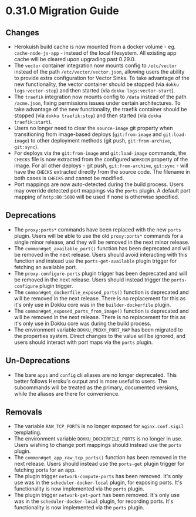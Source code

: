 # 0.31.0 Migration Guide

## Changes

- Herokuish build cache is now mounted from a docker volume - eg. `cache-node-js-app` - instead of the local filesystem. All existing app cache will be cleared upon upgrading past 0.29.0.
- The `vector` container integration now mounts config to `/etc/vector` instead of the path `/etc/vector/vector.json`, allowing users the ability to provide extra configuration for Vector Sinks. To take advantage of the new functionality, the vector container should be stopped (via `dokku logs:vector-stop`) and then started (via `dokku logs:vector-start`).
- The `traefik` integration now mounts config to `/data` instead of the path `/acme.json`, fixing permissions issues under certain architectures. To take advantage of the new functionality, the traefik container should be stopped (via `dokku traefik:stop`) and then started (via `dokku traefik:start`).
- Users no longer need to clear the `source-image` git property when transitioning from image-based deploys (`git:from-image` and `git:load-image`) to other deployment methods (git push, `git:from-archive`, `git:sync`).
- For deploys via the `git:from-image` and `git:load-image` commands, the `CHECKS` file is now extracted from the configured `WORKDIR` property of the image. For all other deploys - git push, `git:from-archive`, `git:sync` - will have the `CHECKS` extracted directly from the source code. The filename in both cases is `CHECKS` and cannot be modified.
- Port mappings are now auto-detected during the build process. Users may override detected port mappings via the `ports` plugin. A default port mapping of `http:80:5000` will be used if none is otherwise specified.

## Deprecations

- The `proxy:ports*` commands have been replaced with the new `ports` plugin. Users will be able to use the old `proxy:ports*` commands for a single minor release, and they will be removed in the next minor release.
- The `common#get_available_port()` function has been deprecated and will be removed in the next release. Users should avoid interacting with this function and instead use the `ports-get-available` plugin trigger for fetching an available port.
- The `proxy-configure-ports` plugin trigger has been deprecated and will be removed in the next release. Users should instead trigger the `ports-configure` plugin trigger.
- The `common#get_dockerfile_exposed_ports()` function is deprecated and will be removed in the next release. There is no replacement for this as it's only use in Dokku core was in the `builder-dockerfile` plugin.
- The `common#get_exposed_ports_from_image()` function is deprecated and will be removed in the next release. There is no replacement for this as it's only use in Dokku core was during the build process.
- The environment variable `DOKKU_PROXY_PORT_MAP` has been migrated to the properties system. Direct changes to the value will be ignored, and users should interact with port maps via the `ports` plugin.

## Un-Deprecations

- The bare `apps` and `config` cli aliases are no longer deprecated. This better follows Heroku's output and is more useful to users. The subcommands will be treated as the primary, documented versions, while the aliases are there for convenience.

## Removals

- The variable `RAW_TCP_PORTS` is no longer exposed for `nginx.conf.sigil` templating.
- The environment variable `DOKKU_DOCKERFILE_PORTS` is no longer in use. Users wishing to change port mappings should instead use the `ports` plugin.
- The `common#get_app_raw_tcp_ports()` function has been removed in the next release. Users should instead use the `ports-get` plugin trigger for fetching ports for an app.
- The plugin trigger `network-compute-ports` has been removed. It's only use was in the `scheduler-docker-local` plugin, for exposing ports. It's functionality is now implemented via the `ports` plugin.
- The plugin trigger `network-get-port` has been removed. It's only use was in the `scheduler-docker-local` plugin, for recording ports. It's functionality is now implemented via the `ports` plugin.
